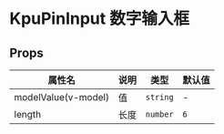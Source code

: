 # KpuPinInput 数字输入框

## Props

| 属性名              | 说明 | 类型     | 默认值 |
| ------------------- | ---- | -------- | ------ |
| modelValue(v-model) | 值   | `string` | -      |
| length              | 长度 | `number` | `6`    |
